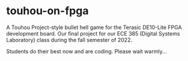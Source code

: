 # touhou-on-fpga
A Touhou Project-style bullet hell game for the Terasic DE10-Lite FPGA development board. Our final project for our ECE 385 (Digital Systems Laboratory) class during the fall semester of 2022.

Students do their best now and are coding. Please wait warmly...

